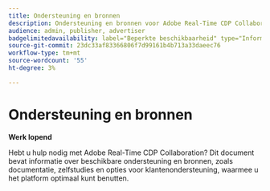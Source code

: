 ```yaml
---
title: Ondersteuning en bronnen
description: Ondersteuning en bronnen voor Adobe Real-Time CDP Collaboration
audience: admin, publisher, advertiser
badgelimitedavailability: label="Beperkte beschikbaarheid" type="Informative" url="https://helpx.adobe.com/nl/legal/product-descriptions/real-time-customer-data-platform-collaboration.html newtab=true"
source-git-commit: 23dc33af83366806f7d99161b4b713a33daeec76
workflow-type: tm+mt
source-wordcount: '55'
ht-degree: 3%

---
```



# Ondersteuning en bronnen

**Werk lopend**

Hebt u hulp nodig met Adobe Real-Time CDP Collaboration? Dit document bevat informatie over beschikbare ondersteuning en bronnen, zoals documentatie, zelfstudies en opties voor klantenondersteuning, waarmee u het platform optimaal kunt benutten.
